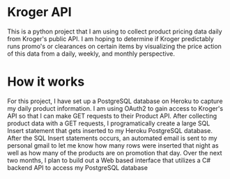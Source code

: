 # Kroger API

This is a python project that I am using to collect product pricing data daily from Kroger's public API. I am hoping to determine if Kroger predictably runs promo's or clearances on certain items by visualizing the price action of this data from a daily, weekly, and monthly perspective.

# How it works
For this project, I have set up a PostgreSQL database on Heroku to capture my daily product information. I am using OAuth2 to gain access to Kroger's API so that I can make GET requests to their Product API. After collecting product data with a GET requests, I programatically create a large SQL Insert statement that gets inserted to my Heroku PostgreSQL database. After the SQL Insert statements occurs, an automated email is sent to my personal gmail to let me know how many rows were inserted that night as well as how many of the products are on promotion that day. Over the next two months, I plan to build out a Web based interface that utilizes a C# backend API to access my PostgreSQL database 

